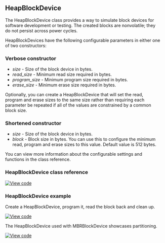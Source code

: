 ## HeapBlockDevice

The HeapBlockDevice class provides a way to simulate block devices for software development or testing. The created blocks are nonvolatile; they do not persist across power cycles.

HeapBlockDevices have the following configurable parameters in either one of two constructors:

### Verbose constructor

  - _size_ - Size of the block device in bytes.
  - _read_size_ - Minimum read size required in bytes.
  - _program_size_ - Minimum program size required in bytes.
  - _erase_size_ - Minimum erase size required in bytes.

Optionally, you can create a HeapBlockDevice that will set the read, program and erase sizes to the same size rather than requiring each parameter be repeated if all of the values are constrained by a common block size.

### Shortened constructor

  - _size_ - Size of the block device in bytes.
  - _block_ - Block size in bytes. You can use this to configure the minimum read, program and erase sizes to this value. Default value is 512 bytes.

You can view more information about the configurable settings and functions in the class reference.

### HeapBlockDevice class reference

[![View code](https://www.mbed.com/embed/?type=library)](http://os-doc-builder.test.mbed.com/docs/v5.7/mbed-os-api-doxy/class_heap_block_device.html)

### HeapBlockDevice example

Create a HeapBlockDevice, program it, read the block back and clean up.

[![View code](https://www.mbed.com/embed/?url=https://os.mbed.com/teams/mbed_example/code/HeapBlockDevice_ex_1/)](https://os.mbed.com/teams/mbed_example/code/HeapBlockDevice_ex_1/file/5991e7053465/main.cpp)

The HeapBlockDevice used with MBRBlockDevice showcases partitioning.

[![View code](https://www.mbed.com/embed/?url=https://os.mbed.com/teams/mbed_example/code/MBRBlockDevice_ex_1/)](https://os.mbed.com/teams/mbed_example/code/MBRBlockDevice_ex_1/file/daa62d7aa9f9/main.cpp)
